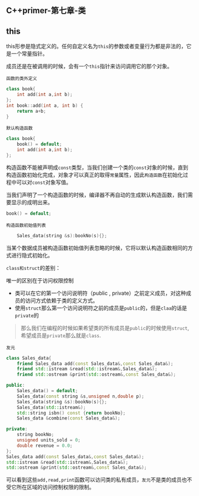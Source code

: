 ## C++primer-第七章-类

## this

this形参是隐式定义的。任何自定义名为`this`的参数或者变量行为都是非法的，它是一个常量指针。

成员还是在被调用的时候，会有一个`this`指针来访问调用它的那个对象。

`函数的类外定义`

~~~c++
class book{
    int add(int a,int b);
};
int book::add(int a, int b) {
    return a+b;
}
~~~

`默认构造函数`

~~~c++
class book{
    book() = default;
    int add(int a,int b);
};
~~~

构造函数不能被声明成`const`类型，当我们创建一个类的`const`对象的时候，直到构造函数初始化完成，对象才可以真正的取得`常量`属性，因此`构造函数`在初始化过程中可以对`const`对象写值。

当我们声明了一个构造函数的时候，编译器不再自动的生成默认构造函数，我们需要显示的成明出来。

~~~c++
book() = default;
~~~

`构造函数初始值列表`

~~~c++
    Sales_data(string &s):bookNo(s){};
~~~

当某个数据成员被构造函数初始值列表忽略的时候，它将以默认构造函数相同的方式进行隐式初始化。

`class和struct`的差别：

唯一的区别在于访问权限控制

* 类可以在它的第一个访问说明符（public , private）之前定义成员，对这种成员的访问方式依赖于类的定义方式。
* 使用`struct`那么第一个访问说明符之前的成员是`public`的，但是`claa`的话是`private`的

> 那么我们在编程的时候如果希望类的所有成员是`public`的时候使用`struct`,希望成员是`private`那么就是`class`.

`友元`

~~~c++
class Sales_data{
    friend Sales_data add(const Sales_data&,const Sales_data&);
    friend std::istream &read(std::istream&,Sales_data&);
    friend std::ostream &print(std::ostream&,const Sales_data&);

public:
    Sales_data() = default;
    Sales_data(const string &s,unsigned n,double p);
    Sales_data(string &s):bookNo(s){};
    Sales_data(std::istream&);
    std::string isbn() const {return bookNo};
    Sales_data &combine(const Sales_data&);

private:
    string bookNo;
    unsigned units_sold = 0;
    double revenue = 0.0;
};
Sales_data add(const Sales_data&,const Sales_data&);
std::istream &read(std::istream&,Sales_data&);
std::ostream &print(std::ostream&,const Sales_data&);
~~~

可以看到这些`add,read,print`函数可以访问类的私有成员，`友元`不是类的成员也不受它所在区域的访问控制权限的限制。









